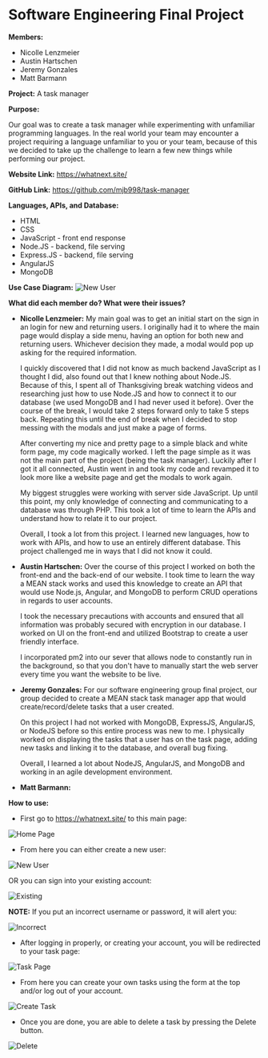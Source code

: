 # **Software Engineering Final Project**

**Members:**
* Nicolle Lenzmeier
* Austin Hartschen
* Jeremy Gonzales
* Matt Barmann

**Project:** A task manager

**Purpose:**

Our goal was to create a task manager while experimenting with unfamiliar programming languages. In the real world your team may encounter a project requiring a language unfamiliar to you or your team, because of this we decided to take up the challenge to learn a few new things while performing our project.

**Website Link:** https://whatnext.site/

**GitHub Link:** https://github.com/mjb998/task-manager

**Languages, APIs, and Database:**
* HTML
* CSS
* JavaScript - front end response
* Node.JS - backend, file serving
* Express.JS - backend, file serving
* AngularJS
* MongoDB

**Use Case Diagram:**
![New User](https://raw.githubusercontent.com/mjb998/task-manager/Nicolle/Screenshots/diagram.png)

**What did each member do? What were their issues?**
* **Nicolle Lenzmeier:** My main goal was to get an initial start on the sign in an login for new and returning users. I originally had it to where the main page would display a side menu, having an option for both new and returning users. Whichever decision they made, a modal would pop up asking for the required information.

  I quickly discovered that I did not know as much backend JavaScript as I thought I did, also found out that I knew nothing about Node.JS. Because of this, I spent all of Thanksgiving break watching videos and researching just how to use Node.JS and how to connect it to our database (we used MongoDB and I had never used it before). Over the course of the break, I would take 2 steps forward only to take 5 steps back. Repeating this until the end of break when I decided to stop messing with the modals and just make a page of forms.

  After converting my nice and pretty page to a simple black and white form page, my code magically worked. I left the page simple as it was not the main part of the project (being the task manager). Luckily after I got it all connected, Austin went in and took my code and revamped it to look more like a website page and get the modals to work again.

  My biggest struggles were working with server side JavaScript. Up until this point, my only knowledge of connecting and communicating to a database was through PHP. This took a lot of time to learn the APIs and understand how to relate it to our project.

  Overall, I took a lot from this project. I learned new languages, how to work with APIs, and how to use an entirely different database. This project challenged me in ways that I did not know it could.  

* **Austin Hartschen:** Over the course of this project I worked on both the front-end and the back-end of our website. I took time to learn the way a MEAN stack works and used this knowledge to create an API that would use Node.js, Angular, and MongoDB to perform CRUD operations in regards to user accounts.

  I took the necessary precautions with accounts and ensured that all information was probably secured with encryption in our database. I worked on UI on the front-end and utilized Bootstrap to create a user friendly interface.

  I incorporated pm2 into our sever that allows node to constantly run in the background, so that you don't have to manually start the web server every time you want the website to be live.


* **Jeremy Gonzales:** For our software engineering group final project, our group decided to create a MEAN stack task manager app that would create/record/delete tasks that a user created.

  On this project I had not worked with MongoDB, ExpressJS, AngularJS, or NodeJS before so this entire process was new to me. I physically worked on displaying the tasks that a user has on the task page, adding new tasks and linking it to the database, and overall bug fixing.

  Overall, I learned a lot about NodeJS, AngularJS, and MongoDB and working in an agile development environment.

* **Matt Barmann:**

**How to use:**

* First go to https://whatnext.site/ to this main page:

![Home Page](https://raw.githubusercontent.com/mjb998/task-manager/Nicolle/Screenshots/ss1.png)

* From here you can either create a new user:

![New User](https://raw.githubusercontent.com/mjb998/task-manager/Nicolle/Screenshots/ss10.png)

OR you can sign into your existing account:

![Existing](https://raw.githubusercontent.com/mjb998/task-manager/Nicolle/Screenshots/ss9.png)  

**NOTE:** If you put an incorrect username or password, it will alert you:

![Incorrect](https://raw.githubusercontent.com/mjb998/task-manager/Nicolle/Screenshots/ss8.png)

* After logging in properly, or creating your account, you will be redirected to your task page:

![Task Page](https://raw.githubusercontent.com/mjb998/task-manager/Nicolle/Screenshots/ss7.png)

* From here you can create your own tasks using the form at the top and/or log out of your account.

![Create Task](https://raw.githubusercontent.com/mjb998/task-manager/Nicolle/Screenshots/ss4.png)

* Once you are done, you are able to delete a task by pressing the Delete button.

![Delete](https://raw.githubusercontent.com/mjb998/task-manager/Nicolle/Screenshots/ss5.png)

